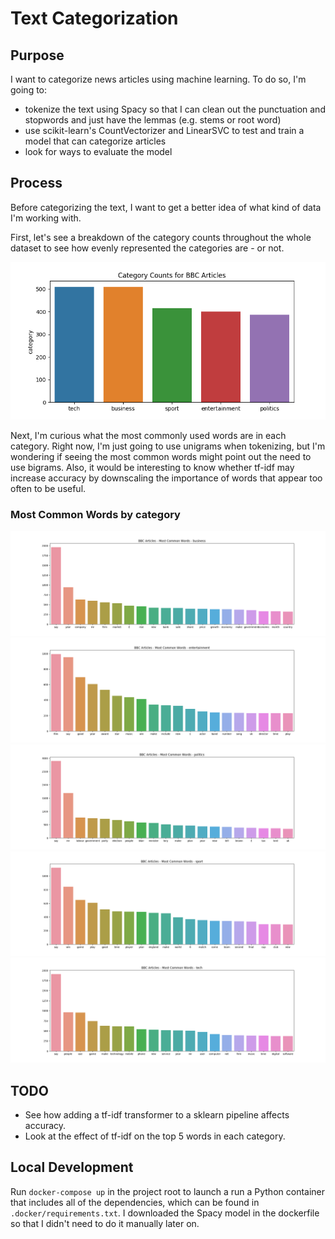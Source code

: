 # Text Categorization

## Purpose
I want to categorize news articles using machine learning. To do so, I'm going to:
* tokenize the text using Spacy so that I can clean out the punctuation and stopwords and just have the lemmas (e.g. stems or root word)
* use scikit-learn's CountVectorizer and LinearSVC to test and train a model that can categorize articles
* look for ways to evaluate the model

## Process
Before categorizing the text, I want to get a better idea of what kind of data I'm working with.

First, let's see a breakdown of the category counts throughout the whole dataset to see how evenly represented the categories are - or not.

![Category Counts for BBC Articles](src/figures/category-counts.png)

Next, I'm curious what the most commonly used words are in each category. Right now, I'm just going to use unigrams when tokenizing, but I'm wondering if seeing the most common words might point out the need to use bigrams. Also, it would be interesting to know whether tf-idf may increase accuracy by downscaling the importance of words that appear too often to be useful.

### Most Common Words by category
![Most common words - business](src/figures/most-common-word-counts-business.png)
![Most common words - entertainment](src/figures/most-common-word-counts-entertainment.png)
![Most common words - politics](src/figures/most-common-word-counts-politics.png)
![Most common words - sport](src/figures/most-common-word-counts-sport.png)
![Most common words - tech](src/figures/most-common-word-counts-tech.png)

## TODO
* See how adding a tf-idf transformer to a sklearn pipeline affects accuracy.
* Look at the effect of tf-idf on the top 5 words in each category.

## Local Development
Run `docker-compose up` in the project root to launch a run a Python container that includes all of the dependencies, which can be found in `.docker/requirements.txt`. I downloaded the Spacy model in the dockerfile so that I didn't need to do it manually later on.
